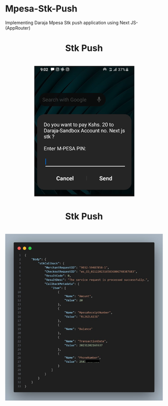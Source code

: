 # Mpesa-Stk-Push
Implementing Daraja Mpesa Stk push application using  Next JS-(AppRouter)

<div align="center">
  <h1>Stk Push<h1>
  <img src="public/screenshot1.PNG" alt="STK Notification Screenshot" />
</div>

<div align="center">
  <h1>Stk Push<h1>
  <img src="public/screenshot.jpg" alt="STK Callback body Screenshot" />
</div>

